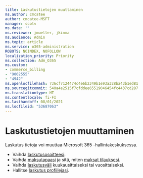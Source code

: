 ```yaml
---
title: Laskutustietojen muuttaminen
ms.author: cmcatee
author: cmcatee-MSFT
manager: scotv
ms.date: ''
ms.reviewer: jmueller, jkinma
ms.audience: Admin
ms.topic: article
ms.service: o365-administration
ROBOTS: NOINDEX, NOFOLLOW
localization_priority: Priority
ms.collection: Adm_O365
ms.custom:
- commerce_billing
- "9002555"
- "4942"
ms.openlocfilehash: 736cf7124474c4e6b2349b1e93a328ba43b1ed81
ms.sourcegitcommit: 540a4e2515f7cfddee65519046454fc4437cd287
ms.translationtype: HT
ms.contentlocale: fi-FI
ms.lasthandoff: 08/01/2021
ms.locfileid: "53687063"
---
```

# <a name="change-billing-information"></a>Laskutustietojen muuttaminen

Laskutus tietoja voi muuttaa Microsoft 365 -hallintakeskuksessa. 

- Vaihda [laskutusosoitteesi](/microsoft-365/commerce/billing-and-payments/change-your-billing-addresses).
- Vaihda [maksutapaasi](/microsoft-365/commerce/billing-and-payments/manage-payment-methods) ja sitä, miten [maksat tilauksesi](/microsoft-365/commerce/billing-and-payments/pay-for-your-subscription).
- Vaihda [laskutusväli](/microsoft-365/commerce/billing-and-payments/change-payment-frequency) kuukausittaiseksi tai vuosittaiseksi.
- Hallitse [laskutus profiilejasi](/microsoft-365/commerce/billing-and-payments/manage-billing-profiles).
